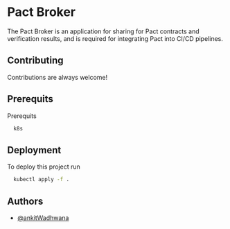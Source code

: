 # Pact Broker

The Pact Broker is an application for sharing for Pact contracts and verification results, and is required for integrating Pact into CI/CD pipelines.


## Contributing

Contributions are always welcome!


  
## Prerequits

Prerequits

```bash
  k8s
```
    
## Deployment

To deploy this project run

```bash
  kubectl apply -f .
```

  
## Authors

- [@ankitWadhwana](https://github.com/awadhwana)

  
